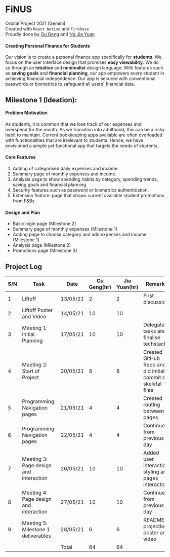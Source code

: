 # FiNUS
Orbital Project 2021 (Gemini)<br/>
Created with `React Native` and `Firebase`<br/>
Proudly done by [Gu Geng](https://www.linkedin.com/in/gugeng) and [Ng Jia Yuan](https://www.linkedin.com/in/ngjiayuan)<br/>
#### Creating Personal Finance for Students
Our vision is to create a personal finance app specifically for **students**. We focus on the user interface design that promises **easy viewability**. We do so through an **intuitive** and **minimalist** design language. With features such as **saving goals** and **financial planning**, our app empowers every student in achieving financial independence. Our app is secured with conventional passwords or biometrics to safeguard all users' financial data.<br/>
## Milestone 1 (Ideation):
#### Problem Motivation
As students, it is common that we lose track of our expenses and overspend for the month. As we transition into adulthood, this can be a risky habit to maintain. Current bookkeeping apps available are often overloaded with functionalities that are irrelevant to students. Hence, we have envisioned a simple yet functional app that targets the needs of students.
#### Core Features
1. Adding of categorised daily expenses and income.
2. Summary page of monthly expenses and income.
3. Analysis page to show spending habits by category, spending trends, saving goals and financial planning.
4. Security features such as password or biometrics authentication.
5. Extension feature: page that shows current available student promotions from F&Bs
#### Design and Plan
- Basic login page (Milestone 2)
- Summary page of monthly expenses (Milestone 1)
- Adding page to choose category and add expenses and income (Milestone 1)
- Analysis page (Milestone 2)
- Promotions page (Milestone 3)
## Project Log
|S/N|Task                                      |Date    |Gu Geng(hr)|Jia Yuan(hr)|Remarks                                                     |
|---|------------------------------------------|--------|-----------|------------|------------------------------------------------------------|
|1  |Liftoff                                   |13/05/21|2          |2           |First discussion                                            |
|2  |Liftoff Poster and Video                  |14/05/21|10         |10          |                                                            |
|3  |Meeting 1:<br/>Initial Planning           |17/05/21|10         |10          |Delegate tasks and finalise techstack                       |
|4  |Meeting 2:<br/>Start of Project           |20/05/21|8          |8           |Created GitHub Repo and did initial commit of skeletal files|
|5  |Programming:<br/>Navigation pages         |21/05/21|4          |4           |Created routing between pages                               |
|6  |Programming:<br/>Navigation pages         |22/05/21|4          |4           |Continued from previous day                                 |
|7  |Meeting 3:<br/>Page design and interaction|26/05/21|10         |10          |Added user interaction, styling and pages interaction       |
|8  |Meeting 4:<br/>Page design and interaction|27/05/21|10         |10          |Continued from previous day                                 |
|9  |Meeting 5: Milestone 1 deliverables       |28/05/21|6          |6           |README, projectlog, poster and video                        |
|   |                                          |Total   |64         |64          |                                                            |
